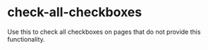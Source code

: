 # check-all-checkboxes

Use this to check all checkboxes on pages that do not provide this functionality.
